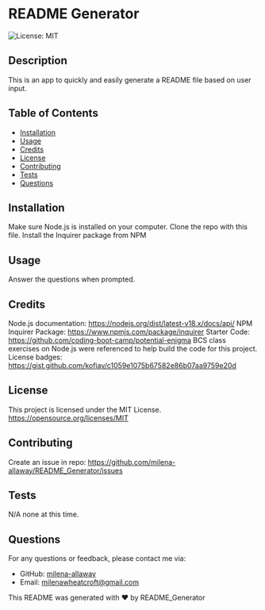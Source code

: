 # README Generator
![License: MIT](https://img.shields.io/badge/License-MIT-yellow.svg)
  
## Description
This is an app to quickly and easily generate a README file based on user input.

## Table of Contents

- [Installation](#Installation)
- [Usage](#Usage)
- [Credits](#Credits)
- [License](#License)
- [Contributing](#Contributing)
- [Tests](#Tests)
- [Questions](#Questions)

## Installation
Make sure Node.js is installed on your computer. Clone the repo with this file. Install the Inquirer package from NPM

## Usage
Answer the questions when prompted.

## Credits
Node.js documentation: https://nodejs.org/dist/latest-v18.x/docs/api/
NPM Inquirer Package: https://www.npmjs.com/package/inquirer
Starter Code: https://github.com/coding-boot-camp/potential-enigma
BCS class exercises on Node.js were referenced to help build the code for this project.
License badges: https://gist.github.com/kofiav/c1059e1075b67582e86b07aa9759e20d


## License
  This project is licensed under the MIT License. 
  https://opensource.org/licenses/MIT

## Contributing
Create an issue in repo: https://github.com/milena-allaway/README_Generator/issues

## Tests
N/A none at this time.

## Questions
For any questions or feedback, please contact me via:
- GitHub: [milena-allaway](https://github.com/milena-allaway)
- Email: [milenawheatcroft@gmail.com](mailto:milenawheatcroft@gmail.com)

This README was generated with ❤️ by README_Generator